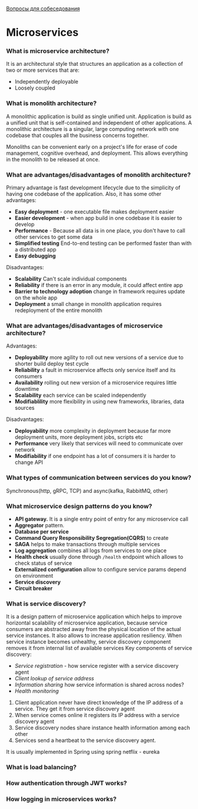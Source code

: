 [Вопросы для собеседования](README.md)
# Microservices

### What is microservice architecture?
It is an architectural style that structures an application as a collection of two or more
services that are:
- Independently deployable
- Loosely coupled

### What is monolith architecture?
A monolithic application is build as single unified unit. Application is build as a 
unified unit that is self-contained and independent of other applications.
A monolithic architecture is a singular, large computing network with one codebase
that couples all the business concerns together.

Monoliths can be convenient early on a project's life for erase of code management,
cognitive overhead, and deployment. This allows everything in the monolith to be
released at once.

### What are advantages/disadvantages of monolith architecture?
Primary advantage is fast development lifecycle due to the simplicity of having one 
codebase of the application. 
Also, it has some other advantages:
- **Easy deployment** - one executable file makes deployment easier
- **Easier development** - when app build in one codebase it is easier to develop
- **Performance** - Because all data is in one place, you don't have to call other services to get some data
- **Simplified testing** End-to-end testing can be performed faster than with a distributed app
- **Easy debugging** 

Disadvantages:
- **Scalability** Can't scale individual components
- **Reliability** if there is an error in any module, it could affect entire app
- **Barrier to technology adoption** change in framework requires update on the whole app
- **Deployment** a small change in monolith application requires redeployment of the entire monolith

### What are advantages/disadvantages of microservice architecture?
Advantages:
- **Deployability** more agility to roll out new versions of a service due to shorter build deploy test cycle
- **Reliability** a fault in microservice affects only service itself and its consumers
- **Availability** rolling out new version of a microservice requires little downtime
- **Scalability** each service can be scaled independently
- **Modifiablility** more flexibility in using new frameworks, libraries, data sources

Disadvantages:
- **Deployability** more complexity in deployment because far more deployment units,
more deployment jobs, scripts etc
- **Performance** very likely that services will need to communicate over network
- **Modifiability** if one endpoint has a lot of consumers it is harder to change API

### What types of communication between services do you know?
Synchronous(http, gRPC, TCP) and async(kafka, RabbitMQ, other)

### What microservice design patterns do you know?

- **API gateway.** It is a single entry point of entry for any 
microservice call
- **Aggregator** pattern. 
- **Database per service** 
- **Command Query Responsibility Segregation(CQRS)** to create 
- **SAGA** helps to make transactions through multiple services
- **Log aggregation** combines all logs from services to one place
- **Health check** usually done through `/health` endpoint which allows to check status of service
- **Externalized configuration** allow to configure service params depend on environment
- **Service discovery** 
- **Circuit breaker**

### What is service discovery?
It is a design pattern of microservice application which helps to improve horizontal
scalability of microservice application, because service consumers are abstracted
away from the physical location of the actual service instances.
It also allows to increase application resiliency. When service instance becomes 
unhealthy, service discovery component removes it from internal list of available services
Key components of service discovery:
- _Service registration_ - how service register with a service discovery agent
- _Client lookup of service address_
- _Information sharing_ how service information is shared across nodes?
- _Health monitoring_ 

1. Client application never have direct knowledge of the IP address of a service. They get 
it from service discovery agent
2. When service comes online it registers its IP address with a service discovery agent
3. Service discovery nodes share instance health information among each other
4. Services send a heartbeat to the service discovery agent. 

It is usually implemented in Spring using spring netflix - eureka
### What is load balancing?
### How authentication through JWT works?
### How logging in microservices works?





